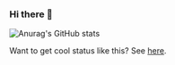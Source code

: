 ### Hi there 👋

![Anurag's GitHub stats](https://github-readme-stats.vercel.app/api?username=vbotics?&count_private=true&show_icons=true&theme=github_dark)

Want to get cool status like this? See [here](https://github.com/anuraghazra/github-readme-stats).

<!--
Here are some ideas to get you started:

- 🔭 I’m currently working on ...
- 🌱 I’m currently learning ...
- 👯 I’m looking to collaborate on ...
- 🤔 I’m looking for help with ...
- 💬 Ask me about ...
- 📫 How to reach me: ...
- 😄 Pronouns: ...
- ⚡ Fun fact: ...
-->
